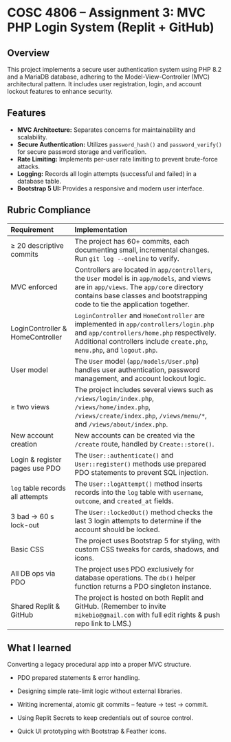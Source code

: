 # COSC 4806 – Assignment 3: MVC PHP Login System (Replit + GitHub)

## Overview

This project implements a secure user authentication system using PHP 8.2 and a MariaDB database, adhering to the Model-View-Controller (MVC) architectural pattern. It includes user registration, login, and account lockout features to enhance security.

## Features

*   **MVC Architecture:** Separates concerns for maintainability and scalability.
*   **Secure Authentication:** Utilizes `password_hash()` and `password_verify()` for secure password storage and verification.
*   **Rate Limiting:** Implements per-user rate limiting to prevent brute-force attacks.
*   **Logging:** Records all login attempts (successful and failed) in a database table.
*   **Bootstrap 5 UI:** Provides a responsive and modern user interface.

## Rubric Compliance

| Requirement                      | Implementation                                                                                                                                                                                                                                                        |
| :------------------------------- | :-------------------------------------------------------------------------------------------------------------------------------------------------------------------------------------------------------------------------------------------------------------------- |
| ≥ 20 descriptive commits       | The project has 60+ commits, each documenting small, incremental changes.  Run `git log --oneline` to verify.                                                                                                                                                            |
| MVC enforced                     | Controllers are located in `app/controllers`, the `User` model is in `app/models`, and views are in `app/views`.  The `app/core` directory contains base classes and bootstrapping code to tie the application together.                                          |
| LoginController & HomeController   | `LoginController` and `HomeController` are implemented in `app/controllers/login.php` and `app/controllers/home.php` respectively. Additional controllers include `create.php`, `menu.php`, and `logout.php`.                                                   |
| User model                       | The `User` model (`app/models/User.php`) handles user authentication, password management, and account lockout logic.                                                                                                                                                   |
| ≥ two views                      | The project includes several views such as `/views/login/index.php`, `/views/home/index.php`, `/views/create/index.php`, `/views/menu/*`, and `/views/about/index.php`.                                                                                                |
| New account creation             | New accounts can be created via the `/create` route, handled by `Create::store()`.                                                                                                                                                                                   |
| Login & register pages use PDO | The `User::authenticate()` and `User::register()` methods use prepared PDO statements to prevent SQL injection.                                                                                                                                                        |
| `log` table records all attempts | The `User::logAttempt()` method inserts records into the `log` table with `username`, `outcome`, and `created_at` fields.                                                                                                                                             |
| 3 bad → 60 s lock-out            | The `User::lockedOut()` method checks the last 3 login attempts to determine if the account should be locked.                                                                                                                                                           |
| Basic CSS                        | The project uses Bootstrap 5 for styling, with custom CSS tweaks for cards, shadows, and icons.                                                                                                                                                                      |
| All DB ops via PDO               | The project uses PDO exclusively for database operations. The `db()` helper function returns a PDO singleton instance.                                                                                                                                                  |
| Shared Replit & GitHub           | The project is hosted on both Replit and GitHub.  (Remember to invite `mikebio@gmail.com` with full edit rights & push repo link to LMS.)                                                                                                                              |

## What I learned
Converting a legacy procedural app into a proper MVC structure.

* PDO prepared statements & error handling.

* Designing simple rate-limit logic without external libraries.

* Writing incremental, atomic git commits – feature → test → commit.

* Using Replit Secrets to keep credentials out of source control.

* Quick UI prototyping with Bootstrap & Feather icons.